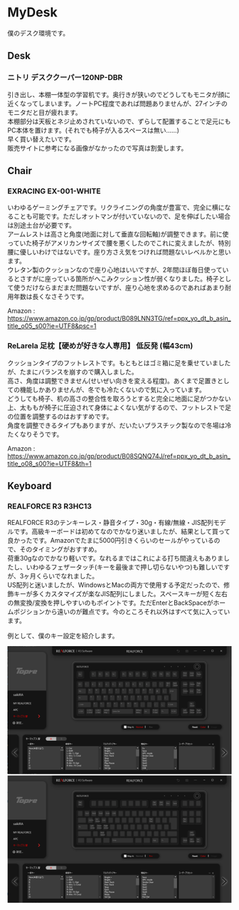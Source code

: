 # MyDesk
僕のデスク環境です。

## Desk
### ニトリ デスククーパー120NP-DBR 
引き出し、本棚一体型の学習机です。奥行きが狭いのでどうしてもモニタが顔に近くなってしまいます。ノートPC程度であれば問題ありませんが、27インチのモニタだと目が疲れます。  
本棚部分は天板とネジ止めされていないので、ずらして配置することで足元にもPC本体を置けます。(それでも椅子が入るスペースは無い……)  
早く買い替えたいです。  
販売サイトに参考になる画像がなかったので写真は割愛します。

## Chair
###  EXRACING EX-001-WHITE 
いわゆるゲーミングチェアです。リクライニングの角度が豊富で、完全に横になることも可能です。ただしオットマンが付いていないので、足を伸ばしたい場合は別途土台が必要です。  
アームレストは高さと角度(地面に対して垂直な回転軸)が調整できます。前に使っていた椅子がアメリカンサイズで腰を悪くしたのでこれに変えましたが、特別腰に優しいわけではないです。座り方さえ気をつければ問題ないレベルかと思います。  
ウレタン製のクッションなので座り心地はいいですが、2年間ほぼ毎日使っているとさすがに座っている箇所がへこみクッション性が弱くなりました。椅子として使うだけならまだまだ問題ないですが、座り心地を求めるのであればあまり耐用年数は長くなさそうです。  

Amazon : https://www.amazon.co.jp/gp/product/B089LNN3TG/ref=ppx_yo_dt_b_asin_title_o05_s00?ie=UTF8&psc=1

### ReLarela 足枕【硬めが好きな人専用】 低反発 (幅43cm)
クッションタイプのフットレストです。もともとはゴミ箱に足を乗せていましたが、たまにバランスを崩すので購入しました。  
高さ、角度は調整できません(せいぜい向きを変える程度)。あくまで足置きとしての機能しかありませんが、冬でも冷たくないので気に入っています。  
どうしても椅子、机の高さの整合性を取ろうとすると完全に地面に足がつかない上、太ももが椅子に圧迫されて身体によくない気がするので、フットレストで足の位置を調整するのはおすすめです。  
角度を調整できるタイプもありますが、だいたいプラスチック製なので冬場は冷たくなりそうです。  

Amazon : https://www.amazon.co.jp/gp/product/B08SQNQ74J/ref=ppx_yo_dt_b_asin_title_o08_s00?ie=UTF8&th=1

## Keyboard
### REALFORCE R3 R3HC13
REALFORCE R3のテンキーレス・静音タイプ・30g・有線/無線・JIS配列モデルです。高級キーボードは初めてなのでかなり迷いましたが、結果として買って良かったです。Amazonでたまに5000円引きくらいのセールがやっているので、そのタイミングがおすすめ。  
荷重30gなのでかなり軽いです。なれるまではこれによる打ち間違えもありましたし、いわゆるフェザータッチ(キーを最後まで押し切らないやつ)も難しいですが、3ヶ月くらいでなれました。  
US配列と迷いましたが、WindowsとMacの両方で使用する予定だったので、修飾キーが多くカスタマイズが楽なJIS配列にしました。スペースキーが短く左右の無変換/変換を押しやすいのもポイントです。ただEnterとBackSpaceがホームポジションから遠いのが難点です。今のところそれ以外はすべて気に入っています。  

例として、僕のキー設定を紹介します。

![keysetting](keysetting.png)
![keysettingF](keysettingFN.png)
